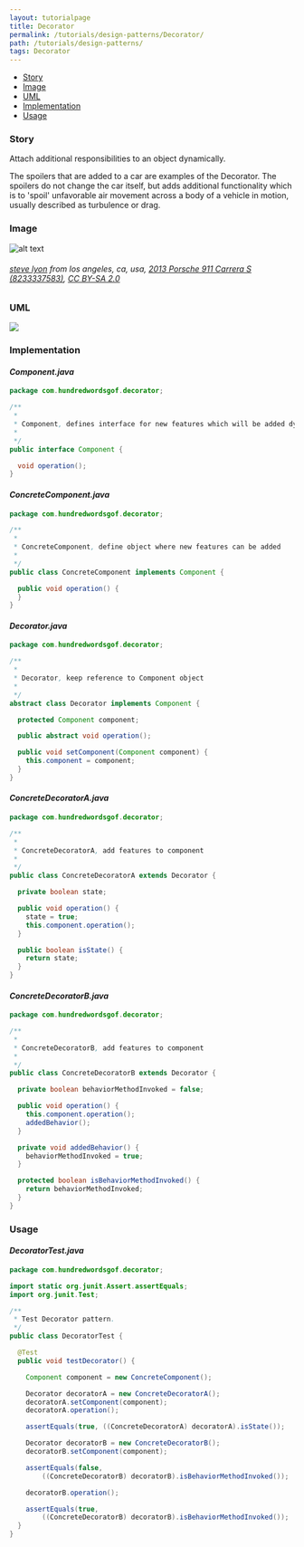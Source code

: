 ```yaml
---
layout: tutorialpage
title: Decorator
permalink: /tutorials/design-patterns/Decorator/
path: /tutorials/design-patterns/
tags: Decorator
---
```


* [Story](#Story)
* [Image](#Image)
* [UML](#UML)
* [Implementation](#Implementation)
* [Usage](#Usage)


###  <a id="Story"></a>Story 

Attach additional responsibilities to an object dynamically. 

The spoilers that are added to a car are examples of the Decorator.
The spoilers do not change the car itself, but adds additional functionality which is to 'spoil' unfavorable air movement across a body of a vehicle in motion, usually described as turbulence or drag.  





###  <a id="Image"></a>Image 


![alt text](http://www.design-patterns-stories.com/assets/img/image/decorator.jpg "Decorator")  
###### <a href="http://www.flickr.com/people/15779944@N00">steve lyon</a> from los angeles, ca, usa, <a href="https://commons.wikimedia.org/wiki/File:2013_Porsche_911_Carrera_S_(8233337583).jpg">2013 Porsche 911 Carrera S (8233337583)</a>, <a href="https://creativecommons.org/licenses/by-sa/2.0/legalcode">CC BY-SA 2.0</a>



###  <a id="UML"></a>UML
[![](http://www.design-patterns-stories.com/assets/img/uml/decorator.png)](http://www.design-patterns-stories.com/assets/img/uml/decorator.png)

###  <a id="Implementation"></a>Implementation 

#### *Component.java* 
```java 
package com.hundredwordsgof.decorator;

/**
 * 
 * Component, defines interface for new features which will be added dynamicaly
 *
 */
public interface Component {

  void operation();
}
```

#### *ConcreteComponent.java* 
```java 
package com.hundredwordsgof.decorator;

/**
 * 
 * ConcreteComponent, define object where new features can be added
 *
 */
public class ConcreteComponent implements Component {

  public void operation() {
  }
}
```

#### *Decorator.java* 
```java 
package com.hundredwordsgof.decorator;

/**
 * 
 * Decorator, keep reference to Component object
 *
 */
abstract class Decorator implements Component {

  protected Component component;

  public abstract void operation();

  public void setComponent(Component component) {
    this.component = component;
  }
}
```

#### *ConcreteDecoratorA.java* 
```java 
package com.hundredwordsgof.decorator;

/**
 * 
 * ConcreteDecoratorA, add features to component
 *
 */
public class ConcreteDecoratorA extends Decorator {

  private boolean state;

  public void operation() {
    state = true;
    this.component.operation();
  }

  public boolean isState() {
    return state;
  }
}
```

#### *ConcreteDecoratorB.java* 
```java 
package com.hundredwordsgof.decorator;

/**
 * 
 * ConcreteDecoratorB, add features to component
 *
 */
public class ConcreteDecoratorB extends Decorator {

  private boolean behaviorMethodInvoked = false;

  public void operation() {
    this.component.operation();
    addedBehavior();
  }

  private void addedBehavior() {
    behaviorMethodInvoked = true;
  }

  protected boolean isBehaviorMethodInvoked() {
    return behaviorMethodInvoked;
  }
}
```

###  <a id="Usage"></a>Usage 

#### *DecoratorTest.java* 
```java 
package com.hundredwordsgof.decorator;

import static org.junit.Assert.assertEquals;
import org.junit.Test;

/**
 * Test Decorator pattern.
 */
public class DecoratorTest {

  @Test
  public void testDecorator() {

    Component component = new ConcreteComponent();

    Decorator decoratorA = new ConcreteDecoratorA();
    decoratorA.setComponent(component);
    decoratorA.operation();

    assertEquals(true, ((ConcreteDecoratorA) decoratorA).isState());

    Decorator decoratorB = new ConcreteDecoratorB();
    decoratorB.setComponent(component);

    assertEquals(false,
        ((ConcreteDecoratorB) decoratorB).isBehaviorMethodInvoked());

    decoratorB.operation();

    assertEquals(true,
        ((ConcreteDecoratorB) decoratorB).isBehaviorMethodInvoked());
  }
}
```


